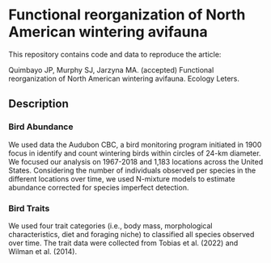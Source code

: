 # Functional reorganization of North American wintering avifauna

This repository contains code and data to reproduce the article: 


Quimbayo JP, Murphy SJ, Jarzyna MA. (accepted) Functional reorganization of North American wintering avifauna. Ecology Leters. 

## Description 

### Bird Abundance

We used data the Audubon CBC, a bird monitoring program initiated in 1900 focus in identify and count wintering birds within circles of 24-km diameter. We focused our analysis on 1967-2018 and 1,183 locations across the United States. Considering the number of individuals observed per species in the different locations over time, we used N-mixture models to estimate abundance corrected for species imperfect detection. 

### Bird Traits

We used four trait categories (i.e., body mass, morphological characteristics, diet and foraging niche) to classified all species observed over time. The trait data were collected from Tobias et al. (2022) and Wilman et al. (2014).


